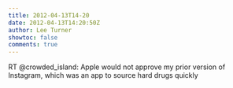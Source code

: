 ```yaml
---
title: 2012-04-13T14-20
date: 2012-04-13T14:20:50Z
author: Lee Turner
showtoc: false
comments: true
---
```


RT @crowded_island: Apple would not approve my prior version of Instagram, which was an app to source hard drugs quickly

